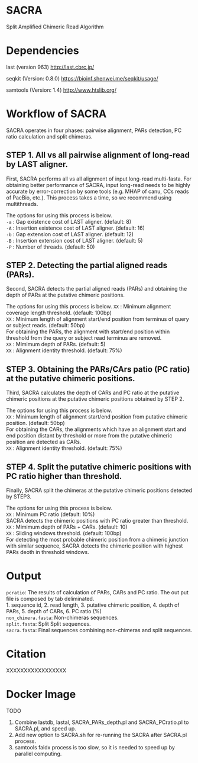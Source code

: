 # SACRA
Split Amplified Chimeric Read Algorithm

# Dependencies

last (version 963)
http://last.cbrc.jp/

seqkit (Version: 0.8.0)
https://bioinf.shenwei.me/seqkit/usage/

samtools (Version: 1.4)
http://www.htslib.org/

# Workflow of SACRA
SACRA operates in four phases: pairwise alignment, PARs detection, PC ratio calculation and split chimeras.  

## STEP 1. All vs all pairwise alignment of long-read by LAST aligner.  
First, SACRA performs all vs all alignment of input long-read multi-fasta. For obtaining better performance of SACRA, input long-read needs to be highly accurate by error-correction by some tools (e.g. MHAP of canu, CCs reads of PacBio, etc.). This process takes a time, so we recommend using multithreads.  

The options for using this process is below.  
`-a` : Gap existence cost of LAST aligner. (default: 8)  
`-A` : Insertion existence cost of LAST aligner. (default: 16)  
`-b` : Gap extension cost of LAST aligner. (default: 12)  
`-B` : Insertion extension cost of LAST aligner. (default: 5)  
`-P` : Number of threads. (default: 50)  

## STEP 2. Detecting the partial aligned reads (PARs).
Second, SACRA detects the partial aligned reads (PARs) and obtaining the depth of PARs at the putative chimeric positions.

The options for using this process is below.
`XX` : Minimum alignment coverage length threshold. (default: 100bp)  
`XX` : Minimum length of alignment start/end position from terminus of query or subject reads. (default: 50bp)  
     For obtaining the PARs, the alignment with start/end position within threshold from the query or subject read terminus are removed.  
`XX` : Mimimum depth of PARs. (default: 5)  
`XX` : Alignment identity threshold. (default: 75%)  

## STEP 3. Obtaining the PARs/CArs patio (PC ratio) at the putative chimeric positions.
Third, SACRA calculates the depth of CARs and PC ratio at the putative chimeric positions at the putative chimeric positions obtained by STEP 2.  

The options for using this process is below.  
`XX` : Minimum length of alignment start/end position from putative chimeric position. (default: 50bp)  
     For obtaining the CARs, the alignments which have an alignment start and end position distant by threshold or more from the putative chimeric position are detected as CARs.  
`XX` : Alignment identity threshold. (default: 75%)  

## STEP 4. Split the putative chimeric positions with PC ratio higher than threshold.
Finally, SACRA split the chimeras at the putative chimeric positions detected by STEP3.

The options for using this process is below.  
`XX` : Minimum PC ratio (default: 10%)  
    SACRA detects the chimeric positions with PC ratio greater than threshold.  
`XX` : Mimimum depth of PARs + CARs. (default: 10)  
`XX` : Sliding windows threshold. (default: 100bp)  
    For detecting the most probable chimeric position from a chimeric junction with similar sequence, SACRA detects the chimeric position with highest PARs deoth in threshold windows.  

# Output
`pcratio`: The results of calculation of PARs, CARs and PC ratio. The out put file is composed by tab deliminated.  
            1. sequence id, 2. read length, 3. putative chimeric position, 4. depth of PARs, 5. depth of CARs, 6. PC ratio (%)  
`non_chimera.fasta`: Non-chimeras sequences.  
`split.fasta`: Split Split sequences.  
`sacra.fasta`: Final sequences combining non-chimeras and split sequences.  

# Citation
XXXXXXXXXXXXXXXXX  

# Docker Image

TODO
1. Combine lastdb, lastal, SACRA_PARs_depth.pl and SACRA_PCratio.pl to SACRA.pl, and speed up.
2. Add new option to SACRA.sh for re-running the SACRA after SACRA.pl process.
3. samtools faidx process is too slow, so it is needed to speed up by parallel computing.
